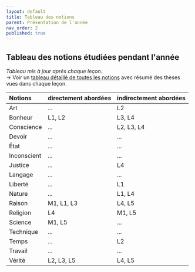 ```yaml
---
layout: default
title: Tableau des notions
parent: Présentation de l'année
nav_order: 2
published: true
---
```


## Tableau des notions étudiées pendant l'année
*Tableau mis à jour après chaque leçon.*  
→ Voir un [tableau détaillé de toutes les notions](../../docs/Présentation/L0-3-notions.html) avec résumé des thèses vues dans chaque leçon.

| Notions        | directement abordées        | indirectement abordées |
|:-------------|:------------------|:------|
| Art | ... | L2  |
| Bonheur | L1, L2   | L3, L4  |
| Conscience  | ... | L2, L3, L4  |
| Devoir | ...   | ...  |
| État  | ... | ...  |
| Inconscient | ...   | ...  |
| Justice   | ... | L4  |
| Langage | ...   | ...  |
| Liberté  | ... | L1  |
| Nature | ...   | L1, L4  |
| Raison  | M1, L1, L3 | L4, L5  |
| Religion | L4   | M1, L5  |
| Science | M1, L5 | ...  |
| Technique | ...   | ...  |
| Temps | ... | L2  |
| Travail | ...   | ...  |
| Vérité  | L2, L3, L5 | L4, L5  |
